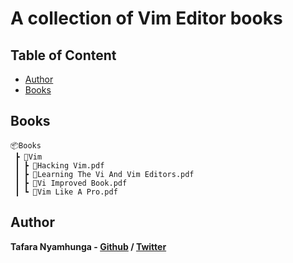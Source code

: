 # A collection of Vim Editor books

## Table of Content

* [Author](#author)
* [Books](#books)

## Books

```
📦Books
 ┣ 📂Vim
 ┃ ┣ 📜Hacking Vim.pdf
 ┃ ┣ 📜Learning The Vi And Vim Editors.pdf
 ┃ ┣ 📜Vi Improved Book.pdf
 ┃ ┗ 📜Vim Like A Pro.pdf
```

## Author

**Tafara Nyamhunga  - [Github](https://github.com/tafara-n) / [Twitter](https://twitter.com/tafaranyamhunga)**
